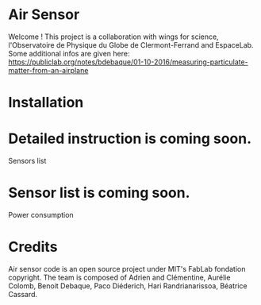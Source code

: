 # Air Sensor

Welcome ! This project is a collaboration with wings for science, l'Observatoire de Physique du Globe de Clermont-Ferrand and EspaceLab. Some additional infos are given here: https://publiclab.org/notes/bdebaque/01-10-2016/measuring-particulate-matter-from-an-airplane

# Installation

# Detailed instruction is coming soon.
Sensors list

# Sensor list is coming soon.
Power consumption

# Credits
Air sensor code is an open source project under MIT's FabLab fondation copyright. The team is composed of Adrien and Clémentine, Aurélie Colomb, Benoit Debaque, Paco Diéderich, Hari Randrianarissoa, Béatrice Cassard.
